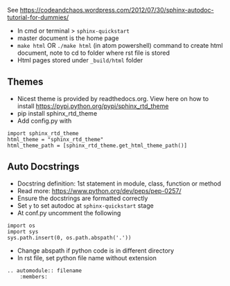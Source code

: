 See https://codeandchaos.wordpress.com/2012/07/30/sphinx-autodoc-tutorial-for-dummies/

  * In cmd or terminal > `sphinx-quickstart`
  * master document is the home page
  * `make html` OR `./make html` (in atom powershell) command to create html document, note to cd to folder where rst file is stored
  * Html pages stored under `_build/html` folder

## Themes
  * Nicest theme is provided by readthedocs.org. View here on how to install https://pypi.python.org/pypi/sphinx_rtd_theme
  * pip install sphinx_rtd_theme
  * Add config.py with

``` 
import sphinx_rtd_theme
html_theme = "sphinx_rtd_theme"
html_theme_path = [sphinx_rtd_theme.get_html_theme_path()]
```
## Auto Docstrings
  * Docstring definition: 1st statement in module, class, function or method
  * Read more: https://www.python.org/dev/peps/pep-0257/
  * Ensure the docstrings are formatted correctly
  * Set `y` to set autodoc at `sphinx-quickstart` stage
  * At conf.py uncomment the following
  
```
import os
import sys
sys.path.insert(0, os.path.abspath('.'))
```

  * Change abspath if python code is in different directory
  * In rst file, set python file name without extension

```
.. automodule:: filename
    :members:
```